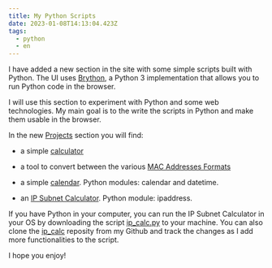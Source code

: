 ```yaml
---
title: My Python Scripts
date: 2023-01-08T14:13:04.423Z
tags:
  - python
  - en
---
```

I﻿ have added a new section in the site with some simple scripts built with Python. The UI uses [B﻿rython](https://brython.info/), a Python 3 implementation that allows you to run Python code in the browser.



I will use this section to experiment with Python and some web technologies. My main goal is to the write the scripts in Python and make them usable in the browser.

I﻿n the new [Projects](https://silvino.net/projects/) section you will find:

- a simple [calculator](https://silvino.net/projects/calculadora.html)

- a tool to convert between the various [MAC Addresses Formats](https://silvino.net/projects/mac.html)
- a simple [calendar](https://silvino.net/projects/calendar.html). Python modules: calendar and datetime.
- an [IP Subnet Calculator](https://silvino.net/projects/ip_calc/ip_calc.html). Python module: ipaddress.

If you have Python in your computer, you can run the IP Subnet Calculator in your OS by downloading the script [ip_calc.py](https://silvino.net/projects/ip_calc/ip_calc.py) to your machine. You can also clone the [ip_calc](https://github.com/tdmsilvino/ip_calc) reposity from my Github and track the changes as I add more functionalities to the script.

I﻿ hope you enjoy!